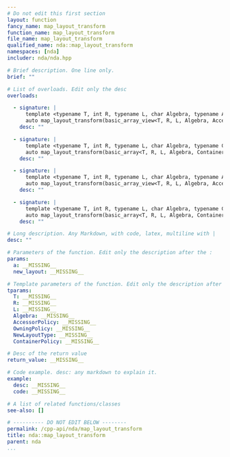 ```yaml
---
# Do not edit this first section
layout: function
fancy_name: map_layout_transform
function_name: map_layout_transform
file_name: map_layout_transform
qualified_name: nda::map_layout_transform
namespaces: [nda]
includer: nda/nda.hpp

# Brief description. One line only.
brief: ""

# List of overloads. Edit only the desc
overloads:

  - signature: |
      template <typename T, int R, typename L, char Algebra, typename AccessorPolicy, typename OwningPolicy, typename NewLayoutType>
      auto map_layout_transform(basic_array_view<T, R, L, Algebra, AccessorPolicy, OwningPolicy> a, NewLayoutType const & new_layout)
    desc: ""

  - signature: |
      template <typename T, int R, typename L, char Algebra, typename ContainerPolicy, typename NewLayoutType>
      auto map_layout_transform(basic_array<T, R, L, Algebra, ContainerPolicy> && a, NewLayoutType const & new_layout)
    desc: ""

  - signature: |
      template <typename T, int R, typename L, char Algebra, typename AccessorPolicy, typename OwningPolicy, typename NewLayoutType>
      auto map_layout_transform(basic_array_view<T, R, L, Algebra, AccessorPolicy, OwningPolicy> a, NewLayoutType const & new_layout)
    desc: ""

  - signature: |
      template <typename T, int R, typename L, char Algebra, typename ContainerPolicy, typename NewLayoutType>
      auto map_layout_transform(basic_array<T, R, L, Algebra, ContainerPolicy> && a, NewLayoutType const & new_layout)
    desc: ""

# Long description. Any Markdown, with code, latex, multiline with |
desc: ""

# Parameters of the function. Edit only the description after the :
params:
  a: __MISSING__
  new_layout: __MISSING__

# Template parameters of the function. Edit only the description after the :
tparams:
  T: __MISSING__
  R: __MISSING__
  L: __MISSING__
  Algebra: __MISSING__
  AccessorPolicy: __MISSING__
  OwningPolicy: __MISSING__
  NewLayoutType: __MISSING__
  ContainerPolicy: __MISSING__

# Desc of the return value
return_value: __MISSING__

# Code example. desc: any markdown to explain it.
example:
  desc: __MISSING__
  code: __MISSING__

# A list of related functions/classes
see-also: []

# ---------- DO NOT EDIT BELOW --------
permalink: /cpp-api/nda/map_layout_transform
title: nda::map_layout_transform
parent: nda
...
```



